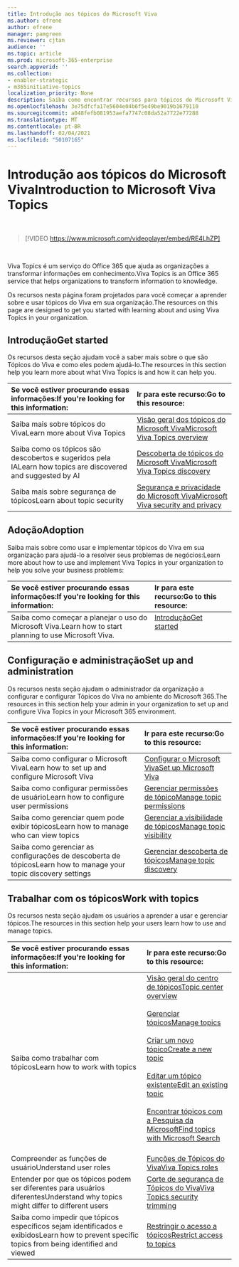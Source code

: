 ```yaml
---
title: Introdução aos tópicos do Microsoft Viva
ms.author: efrene
author: efrene
manager: pamgreen
ms.reviewer: cjtan
audience: ''
ms.topic: article
ms.prod: microsoft-365-enterprise
search.appverid: ''
ms.collection:
- enabler-strategic
- m365initiative-topics
localization_priority: None
description: Saiba como encontrar recursos para tópicos do Microsoft Viva.
ms.openlocfilehash: 3e75dfcfa17e5604e04b6f5e49be9019b1679110
ms.sourcegitcommit: a048fefb081953aefa7747c08da52a7722e77288
ms.translationtype: MT
ms.contentlocale: pt-BR
ms.lasthandoff: 02/04/2021
ms.locfileid: "50107165"
---
```

# <a name="introduction-to-microsoft-viva-topics"></a><span data-ttu-id="69795-103">Introdução aos tópicos do Microsoft Viva</span><span class="sxs-lookup"><span data-stu-id="69795-103">Introduction to Microsoft Viva Topics</span></span>

</br>

> [!VIDEO https://www.microsoft.com/videoplayer/embed/RE4LhZP]  

</br>


<span data-ttu-id="69795-104">Viva Topics é um serviço do Office 365 que ajuda as organizações a transformar informações em conhecimento.</span><span class="sxs-lookup"><span data-stu-id="69795-104">Viva Topics is an Office 365 service that helps organizations to transform information to knowledge.</span></span>

<span data-ttu-id="69795-105">Os recursos nesta página foram projetados para você começar a aprender sobre e usar tópicos do Viva em sua organização.</span><span class="sxs-lookup"><span data-stu-id="69795-105">The resources on this page are designed to get you started with learning about and using Viva Topics in your organization.</span></span>

## <a name="get-started"></a><span data-ttu-id="69795-106">Introdução</span><span class="sxs-lookup"><span data-stu-id="69795-106">Get started</span></span>

<span data-ttu-id="69795-107">Os recursos desta seção ajudam você a saber mais sobre o que são Tópicos do Viva e como eles podem ajudá-lo.</span><span class="sxs-lookup"><span data-stu-id="69795-107">The resources in this section help you learn more about what Viva Topics  is and how it can help you.</span></span>

| <span data-ttu-id="69795-108">Se você estiver procurando essas informações:</span><span class="sxs-lookup"><span data-stu-id="69795-108">If you're looking for this information:</span></span> | <span data-ttu-id="69795-109">Ir para este recurso:</span><span class="sxs-lookup"><span data-stu-id="69795-109">Go to this resource:</span></span> |
|:-----|:-----|
|<span data-ttu-id="69795-110">Saiba mais sobre tópicos do Viva</span><span class="sxs-lookup"><span data-stu-id="69795-110">Learn more about Viva Topics</span></span>|[<span data-ttu-id="69795-111">Visão geral dos tópicos do Microsoft Viva</span><span class="sxs-lookup"><span data-stu-id="69795-111">Microsoft Viva Topics overview</span></span>](topic-experiences-overview.md)|
|<span data-ttu-id="69795-112">Saiba como os tópicos são descobertos e sugeridos pela IA</span><span class="sxs-lookup"><span data-stu-id="69795-112">Learn how topics are discovered and suggested by AI</span></span>|[<span data-ttu-id="69795-113">Descoberta de tópicos do Microsoft Viva</span><span class="sxs-lookup"><span data-stu-id="69795-113">Microsoft Viva Topics discovery</span></span>](topic-experiences-discovery.md)|
|<span data-ttu-id="69795-114">Saiba mais sobre segurança de tópicos</span><span class="sxs-lookup"><span data-stu-id="69795-114">Learn about topic security</span></span>|[<span data-ttu-id="69795-115">Segurança e privacidade do Microsoft Viva</span><span class="sxs-lookup"><span data-stu-id="69795-115">Microsoft Viva security and privacy</span></span>](topic-experiences-security-privacy.md)|


## <a name="adoption"></a><span data-ttu-id="69795-116">Adoção</span><span class="sxs-lookup"><span data-stu-id="69795-116">Adoption</span></span>

<span data-ttu-id="69795-117">Saiba mais sobre como usar e implementar tópicos do Viva em sua organização para ajudá-lo a resolver seus problemas de negócios:</span><span class="sxs-lookup"><span data-stu-id="69795-117">Learn more about how to use and implement Viva Topics in your organization to help you solve your business problems:</span></span> 

| <span data-ttu-id="69795-118">Se você estiver procurando essas informações:</span><span class="sxs-lookup"><span data-stu-id="69795-118">If you're looking for this information:</span></span> | <span data-ttu-id="69795-119">Ir para este recurso:</span><span class="sxs-lookup"><span data-stu-id="69795-119">Go to this resource:</span></span> |
|:-----|:-----|
|<span data-ttu-id="69795-120">Saiba como começar a planejar o uso do Microsoft Viva.</span><span class="sxs-lookup"><span data-stu-id="69795-120">Learn how to start planning to use Microsoft Viva.</span></span> |[<span data-ttu-id="69795-121">Introdução</span><span class="sxs-lookup"><span data-stu-id="69795-121">Get started</span></span>](topics-adoption-getstarted.md)<br><br>|  

## <a name="set-up-and-administration"></a><span data-ttu-id="69795-122">Configuração e administração</span><span class="sxs-lookup"><span data-stu-id="69795-122">Set up and administration</span></span>

<span data-ttu-id="69795-123">Os recursos nesta seção ajudam o administrador da organização a configurar e configurar Tópicos do Viva no ambiente do Microsoft 365.</span><span class="sxs-lookup"><span data-stu-id="69795-123">The resources in this section help your admin in your organization to set up and configure Viva Topics in your Microsoft 365 environment.</span></span>

| <span data-ttu-id="69795-124">Se você estiver procurando essas informações:</span><span class="sxs-lookup"><span data-stu-id="69795-124">If you're looking for this information:</span></span> | <span data-ttu-id="69795-125">Ir para este recurso:</span><span class="sxs-lookup"><span data-stu-id="69795-125">Go to this resource:</span></span> |
|:-----|:-----|
|<span data-ttu-id="69795-126">Saiba como configurar o Microsoft Viva</span><span class="sxs-lookup"><span data-stu-id="69795-126">Learn how to set up and configure Microsoft Viva</span></span>|[<span data-ttu-id="69795-127">Configurar o Microsoft Viva</span><span class="sxs-lookup"><span data-stu-id="69795-127">Set up Microsoft Viva</span></span>](set-up-topic-experiences.md)|
|<span data-ttu-id="69795-128">Saiba como configurar permissões de usuário</span><span class="sxs-lookup"><span data-stu-id="69795-128">Learn how to configure user permissions</span></span>|[<span data-ttu-id="69795-129">Gerenciar permissões de tópico</span><span class="sxs-lookup"><span data-stu-id="69795-129">Manage topic permissions</span></span>](topic-experiences-user-permissions.md)|
|<span data-ttu-id="69795-130">Saiba como gerenciar quem pode exibir tópicos</span><span class="sxs-lookup"><span data-stu-id="69795-130">Learn how to manage who can view topics</span></span>|[<span data-ttu-id="69795-131">Gerenciar a visibilidade de tópicos</span><span class="sxs-lookup"><span data-stu-id="69795-131">Manage topic visibility</span></span>](topic-experiences-knowledge-rules.md)|
|<span data-ttu-id="69795-132">Saiba como gerenciar as configurações de descoberta de tópicos</span><span class="sxs-lookup"><span data-stu-id="69795-132">Learn how to manage your topic discovery settings</span></span>|[<span data-ttu-id="69795-133">Gerenciar descoberta de tópicos</span><span class="sxs-lookup"><span data-stu-id="69795-133">Manage topic discovery</span></span>](topic-experiences-discovery.md)|

## <a name="work-with-topics"></a><span data-ttu-id="69795-134">Trabalhar com os tópicos</span><span class="sxs-lookup"><span data-stu-id="69795-134">Work with topics</span></span>

<span data-ttu-id="69795-135">Os recursos nesta seção ajudam os usuários a aprender a usar e gerenciar tópicos.</span><span class="sxs-lookup"><span data-stu-id="69795-135">The resources in this section help your users learn how to use and manage topics.</span></span>

| <span data-ttu-id="69795-136">Se você estiver procurando essas informações:</span><span class="sxs-lookup"><span data-stu-id="69795-136">If you're looking for this information:</span></span> | <span data-ttu-id="69795-137">Ir para este recurso:</span><span class="sxs-lookup"><span data-stu-id="69795-137">Go to this resource:</span></span> |
|:-----|:-----|
|<span data-ttu-id="69795-138">Saiba como trabalhar com tópicos</span><span class="sxs-lookup"><span data-stu-id="69795-138">Learn how to work with topics</span></span>|[<span data-ttu-id="69795-139">Visão geral do centro de tópicos</span><span class="sxs-lookup"><span data-stu-id="69795-139">Topic center overview</span></span>](topic-center-overview.md)<br><br>[<span data-ttu-id="69795-140">Gerenciar tópicos</span><span class="sxs-lookup"><span data-stu-id="69795-140">Manage topics</span></span>](manage-topics.md)<br><br>[<span data-ttu-id="69795-141">Criar um novo tópico</span><span class="sxs-lookup"><span data-stu-id="69795-141">Create a new topic</span></span>](create-a-topic.md)<br><br>[<span data-ttu-id="69795-142">Editar um tópico existente</span><span class="sxs-lookup"><span data-stu-id="69795-142">Edit an existing topic</span></span>](edit-a-topic.md)<br><br>[<span data-ttu-id="69795-143">Encontrar tópicos com a Pesquisa da Microsoft</span><span class="sxs-lookup"><span data-stu-id="69795-143">Find topics with Microsoft Search</span></span>](search.md)<br><br>|
|<span data-ttu-id="69795-144">Compreender as funções de usuário</span><span class="sxs-lookup"><span data-stu-id="69795-144">Understand user roles</span></span>|[<span data-ttu-id="69795-145">Funções de Tópicos do Viva</span><span class="sxs-lookup"><span data-stu-id="69795-145">Viva Topics roles</span></span>](topic-experiences-roles.md)|
|<span data-ttu-id="69795-146">Entender por que os tópicos podem ser diferentes para usuários diferentes</span><span class="sxs-lookup"><span data-stu-id="69795-146">Understand why topics might differ to different users</span></span>|[<span data-ttu-id="69795-147">Corte de segurança de Tópicos do Viva</span><span class="sxs-lookup"><span data-stu-id="69795-147">Viva Topics security trimming</span></span>](topic-experiences-security-trimming.md)|
|<span data-ttu-id="69795-148">Saiba como impedir que tópicos específicos sejam identificados e exibidos</span><span class="sxs-lookup"><span data-stu-id="69795-148">Learn how to prevent specific topics from being identified and viewed</span></span>|[<span data-ttu-id="69795-149">Restringir o acesso a tópicos</span><span class="sxs-lookup"><span data-stu-id="69795-149">Restrict access to topics</span></span>](restrict-access-to-topics.md)|





